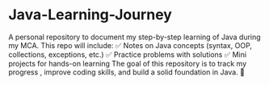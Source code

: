 # Java-Learning-Journey
A personal repository to document my step-by-step learning of Java during my MCA. This repo will include:  ✅ Notes on Java concepts (syntax, OOP, collections, exceptions, etc.)  ✅ Practice problems with solutions  ✅ Mini projects for hands-on learning  The goal of this repository is to track my progress , improve coding skills, and build a solid foundation in Java. 🚀
